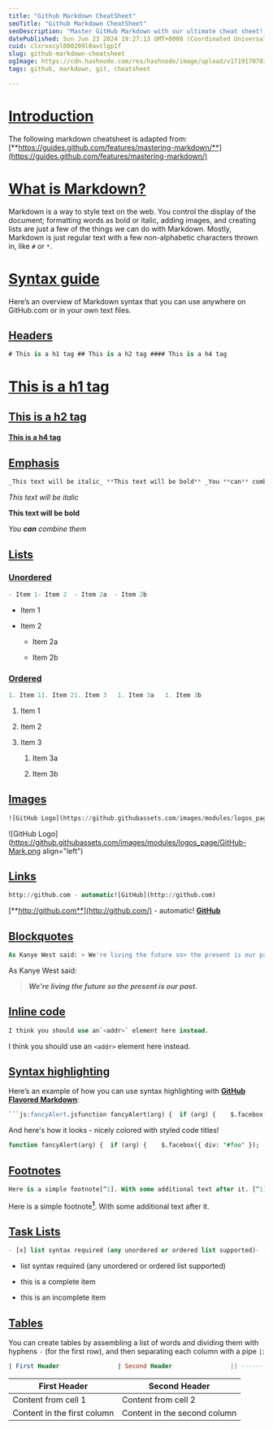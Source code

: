 ```yaml
---
title: "Github Markdown CheatSheet"
seoTitle: "Github Markdown CheatSheet"
seoDescription: "Master GitHub Markdown with our ultimate cheat sheet! Learn essential formatting, advanced features, and best practices to enhance your GitHub projects. Per"
datePublished: Sun Jun 23 2024 19:27:13 GMT+0000 (Coordinated Universal Time)
cuid: clxrxxcyl000209l0avclgp1f
slug: github-markdown-cheatsheet
ogImage: https://cdn.hashnode.com/res/hashnode/image/upload/v1719170783241/89bcf378-bfc3-4b2e-8a45-c38c9c9ab013.webp
tags: github, markdown, git, cheatsheet

---
```


# [**Introduction**](https://www.rhrits.online/blog/github-markdown#introduction)

The following markdown cheatsheet is adapted from: [**https://guides.github.com/features/mastering-markdown/**](https://guides.github.com/features/mastering-markdown/)

# [**What is Markdown?**](https://www.rhrits.online/blog/github-markdown#what-is-markdown)

Markdown is a way to style text on the web. You control the display of the document; formatting words as bold or italic, adding images, and creating lists are just a few of the things we can do with Markdown. Mostly, Markdown is just regular text with a few non-alphabetic characters thrown in, like `#` or `*`.

# [**Syntax guide**](https://www.rhrits.online/blog/github-markdown#syntax-guide)

Here’s an overview of Markdown syntax that you can use anywhere on GitHub.com or in your own text files.

## [**Headers**](https://www.rhrits.online/blog/github-markdown#headers)

```sql
# This is a h1 tag ## This is a h2 tag #### This is a h4 tag
```

# [**This is a h1 tag**](https://www.rhrits.online/blog/github-markdown#this-is-a-h1-tag)

## [**This is a h2 tag**](https://www.rhrits.online/blog/github-markdown#this-is-a-h2-tag)

#### [**This is a h4 tag**](https://www.rhrits.online/blog/github-markdown#this-is-a-h4-tag)

## [**Emphasis**](https://www.rhrits.online/blog/github-markdown#emphasis)

```sql
_This text will be italic_ **This text will be bold** _You **can** combine them_
```

*This text will be italic*

**This text will be bold**

*You* ***can*** *combine them*

## [**Lists**](https://www.rhrits.online/blog/github-markdown#lists)

### [**Unordered**](https://www.rhrits.online/blog/github-markdown#unordered)

```sql
- Item 1- Item 2  - Item 2a  - Item 2b
```

* Item 1
    
* Item 2
    
    * Item 2a
        
    * Item 2b
        

### [**Ordered**](https://www.rhrits.online/blog/github-markdown#ordered)

```sql
1. Item 11. Item 21. Item 3   1. Item 3a   1. Item 3b
```

1. Item 1
    
2. Item 2
    
3. Item 3
    
    1. Item 3a
        
    2. Item 3b
        

## [**Images**](https://www.rhrits.online/blog/github-markdown#images)

```sql
![GitHub Logo](https://github.githubassets.com/images/modules/logos_page/GitHub-Mark.png)Format: ![Alt Text](url)
```

![GitHub Logo](https://github.githubassets.com/images/modules/logos_page/GitHub-Mark.png align="left")

## [**Links**](https://www.rhrits.online/blog/github-markdown#links)

```sql
http://github.com - automatic![GitHub](http://github.com)
```

[**http://github.com**](http://github.com/) - automatic! [**GitHub**](http://github.com/)

## [**Blockquotes**](https://www.rhrits.online/blog/github-markdown#blockquotes)

```sql
As Kanye West said: > We're living the future so> the present is our past.
```

As Kanye West said:

> ***We're living the future so the present is our past.***

## [**Inline code**](https://www.rhrits.online/blog/github-markdown#inline-code)

```sql
I think you should use an`<addr>` element here instead.
```

I think you should use an `<addr>` element here instead.

## [**Syntax highlighting**](https://www.rhrits.online/blog/github-markdown#syntax-highlighting)

Here’s an example of how you can use syntax highlighting with [**GitHub Flavored Markdown**](https://help.github.com/articles/basic-writing-and-formatting-syntax/):

````sql
```js:fancyAlert.jsfunction fancyAlert(arg) {  if (arg) {    $.facebox({ div: '#foo' })  }}```
````

And here's how it looks - nicely colored with styled code titles!

```sql
function fancyAlert(arg) {  if (arg) {    $.facebox({ div: "#foo" });  }}
```

## [**Footnotes**](https://www.rhrits.online/blog/github-markdown#footnotes)

```sql
Here is a simple footnote[^1]. With some additional text after it. [^1]: My reference.
```

Here is a simple footnote[**<sup>1</sup>**](https://www.rhrits.online/blog/github-markdown#user-content-fn-1). With some additional text after it.

## [**Task Lists**](https://www.rhrits.online/blog/github-markdown#task-lists)

```sql
- [x] list syntax required (any unordered or ordered list supported)- [x] this is a complete item- [ ] this is an incomplete item
```

* list syntax required (any unordered or ordered list supported)
    
* this is a complete item
    
* this is an incomplete item
    

## [**Tables**](https://www.rhrits.online/blog/github-markdown#tables)

You can create tables by assembling a list of words and dividing them with hyphens `-` (for the first row), and then separating each column with a pipe `|`:

```sql
| First Header                | Second Header                || --------------------------- | ---------------------------- || Content from cell 1         | Content from cell 2          || Content in the first column | Content in the second column |
```

| **First Header** | **Second Header** |
| --- | --- |
| Content from cell 1 | Content from cell 2 |
| Content in the first column | Content in the second column |